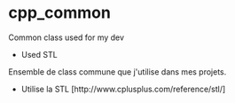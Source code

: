 # cpp_common

Common class used for my dev
<ul> 
<li>Used STL</li>
</ul>

Ensemble de class commune que j'utilise dans mes projets.
<ul> 
<li>Utilise la STL [http://www.cplusplus.com/reference/stl/]</li>
</ul>


